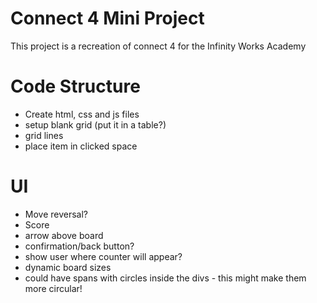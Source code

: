 # Connect 4 Mini Project
This project is a recreation of connect 4 for the Infinity Works Academy


# Code Structure

- Create html, css and js files
- setup blank grid (put it in a table?)
- grid lines 
- place item in clicked space

# UI
- Move reversal?
- Score
- arrow above board
- confirmation/back button?
- show user where counter will appear?
- dynamic board sizes
- could have spans with circles inside the divs - this might make them more circular!
